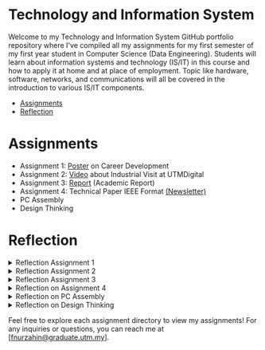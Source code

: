 # Technology and Information System
Welcome to my Technology and Information System GitHub portfolio repository where I've compiled all my assignments for my first semester of my first year student in Computer Science (Data Engineering). Students will learn about information systems and technology (IS/IT) in this course and how to apply it at home and at place of employment. Topic like hardware, software, networks, and communications will all be covered in the introduction to various IS/IT components.

- [Assignments](#assignments)
- [Reflection](#reflection)


# Assignments
- Assignment 1: [Poster](https://github.com/frraahn/Technology-and-Information-System/blob/main/Career%20Development%20(2).pdf) on Career Development
- Assignment 2: [Video](https://drive.google.com/file/d/1Q4qsLHHTpY77xGSqLDSRzS9mYXmF-vMT/view?usp=drivesd) about Industrial Visit at UTMDigital
- Assignment 3: [Report](https://github.com/frraahn/Technology-and-Information-System/blob/main/INDUSTRY%20TALK%20GROUP%205%20(2).pdf) (Academic Report)
- Assignment 4: Technical Paper IEEE Format [(Newsletter)](https://github.com/frraahn/Technology-and-Information-System/blob/main/Newsletter.pdf)
- PC Assembly
- Design Thinking

# Reflection 
<details> 
<summary>Reflection Assignment 1</summary>
I discovered how applications like GitHub and LinkedIn are very crucial for students to showcase their skills to secure a job. Additionally, I considered joining activities related to our field offer lots of experience and knowledge for strenghtening leadership and improving teamwork. Furthermore, I think ICT is essential in industry for building innovation, efficiency, security, and competitiveness. It gives people the power to
significantly alter how businesses run and engage with their clients. Moreover, I determined to set a clear goals for my future. As I gaining my experience, creating portfolios showcasing my work, projects, and achievements is necessary for me to achieve my goal. Plus, building networks as much as I can by joining online communities and doing a good work while doing assignments. On top of that, I aim to secure a better jobs and will use my internship experience wisely.
</details>
<details>
<summary>Reflection Assignment 2</summary>
Going to UTMDigital was really cool. I discovered how well working teams use technologies for many tasks there. The fact that workers at UTMDigital are constantly learning new things highlighted me that learning never ends in the classroom. I also saw how what we learn in class is used in real jobs, which was pretty awesome. It was similar to getting a little glimpse at how what we study in class are truly benefit the workplace.
</details>
<details>
<summary>Reflection Assignment 3</summary>
I aim to become an expert in sophisticated data engineering concepts and advance my programming abilities as a data engineering student in order to be a system developer. I will ensure myself to actively pursue professional opportunities and internships that provide worthwhile knowledge and stay up to date on industry developments with an ongoing education. Furthermore, I will focus on creating a healthy professional network and cultivating my soft skills to match my technical qualities within the rapidly evolving field of data engineering.
</details>
<details>
<summary>Reflection on Assignment 4</summary>
The visit at both Petronas and Huawei was not merely a tour of facilities but an eye-opening exploration of a revolution. All the representatives from both companies discussed and revealed the ongoing efforts to deploy cutting-edge technologies including 5G networks, overall cloud storage, and advanced networking and communication systems in order to meet the evolving demands of a digital society. Being able to learn about the things that operates in the background of our lives deepened the appreciation we have towards the world that we live in today.  
</details>
<details>
<summary>Reflection on PC Assembly</summary>
Participating in the PC assembly task was especially fulfilling since it allowed me to utilise my hardware knowledge. I focused on the accuracy of the details of components so that the position is not wrong when it is put back. It helped me understand how different pieces fit together and why each part is important. I became careful and cautious with some components because they were breakable and might not be restored if they fell. Apart from that, team working and finding guidance from experienced people are crucial, similar to when I completed my assignments.  
</details>
<details>
<summary>Reflection on Design Thinking</summary>
I am inspired to join the technology industry as a data scientist or data analyst. My goal is to use data analyst skills to help organisations and technology advancement by coming up with intelligent solutions. Design thinking provides five unique methods that help designers to solve issues. I can also detect customer difficulties more effectively thanks to design thinking. I hope to improve my potential by using the knowledge I've gained during my profession, especially by using the Design Thinking methods.
</details>

Feel free to explore each assignment directory to view my assignments!
For any inquiries or questions, you can reach me at [fnurzahin@graduate.utm.my].
